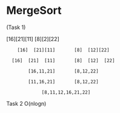 # MergeSort
(Task 1)

 [16][21][11]       [8][2][22]

        [16]  [21][11]   	 [8]  [12][22]	

      [16]  [21]  [11]   	 [8]  [12]  [22]

            [16,11,21]       [8,12,22]

            [11,16,21]       [8,12,22]
        
                 [8,11,12,16,21,22]
       
Task 2
O(nlogn)
